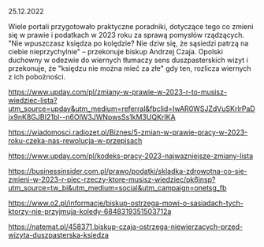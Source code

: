 25.12.2022

Wiele portali przygotowało praktyczne poradniki, dotyczące tego co zmieni się w prawie i podatkach w 2023 roku za sprawą pomysłów rządzących. "Nie wpuszczasz księdza po kolędzie? Nie dziw się, że sąsiedzi patrzą na ciebie nieprzychylnie" – przekonuje biskup Andrzej Czaja. Opolski duchowny w odezwie do wiernych tłumaczy sens duszpasterskich wizyt i przekonuje, że "księdzu nie można mieć za złe" gdy ten, rozlicza wiernych z ich pobożności.

https://www.upday.com/pl/zmiany-w-prawie-w-2023-r-to-musisz-wiedziec-lista?utm_source=upday&utm_medium=referral&fbclid=IwAR0WSJZdVuSKrlrPaDjx9nK8GJBI21bl--n6OlW3JWNpwsSs1kM3UQKrIKA

https://wiadomosci.radiozet.pl/Biznes/5-zmian-w-prawie-pracy-w-2023-roku-czeka-nas-rewolucja-w-przepisach

https://www.upday.com/pl/kodeks-pracy-2023-najwazniejsze-zmiany-lista

https://businessinsider.com.pl/prawo/podatki/skladka-zdrowotna-co-sie-zmieni-w-2023-r-piec-rzeczy-ktore-musisz-wiedziec/pk6jnsp?utm_source=tw_bi&utm_medium=social&utm_campaign=onetsg_fb

https://www.o2.pl/informacje/biskup-ostrzega-mowi-o-sasiadach-tych-ktorzy-nie-przyjmuja-koledy-6848319351503712a

https://natemat.pl/458371,biskup-czaja-ostrzega-niewierzacych-przed-wizyta-duszpasterska-ksiedza